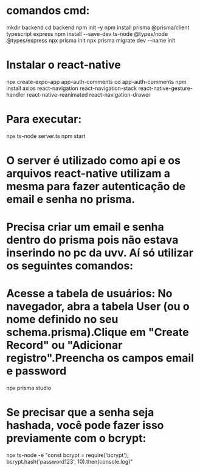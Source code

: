 # comandos cmd:
mkdir backend
cd backend
npm init -y
npm install prisma @prisma/client typescript express
npm install --save-dev ts-node @types/node @types/express
npx prisma init
npx prisma migrate dev --name init

# Instalar o react-native
npx create-expo-app app-auth-comments
cd app-auth-comments
npm install axios react-navigation react-navigation-stack react-native-gesture-handler react-native-reanimated react-navigation-drawer

# Para executar:
npx ts-node server.ts
npm start

# O server é utilizado como api e os arquivos react-native utilizam a mesma para fazer autenticação de email e senha no prisma.

# Precisa criar um email e senha dentro do prisma pois não estava inserindo no pc da uvv. Aí só utilizar os seguintes comandos:

# Acesse a tabela de usuários: No navegador, abra a tabela User (ou o nome definido no seu schema.prisma).Clique em "Create Record" ou "Adicionar registro".Preencha os campos email e password

npx prisma studio

# Se precisar que a senha seja hashada, você pode fazer isso previamente com o bcrypt:

npx ts-node -e "const bcrypt = require('bcrypt'); bcrypt.hash('password123', 10).then(console.log)"




